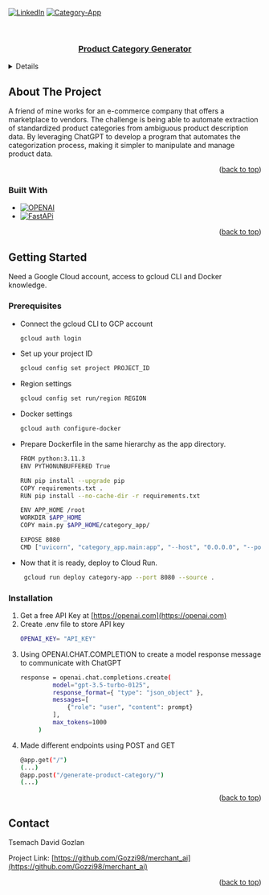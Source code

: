 <!-- Improved compatibility of back to top link: See: https://github.com/othneildrew/Best-README-Template/pull/73 -->
<a name="readme-top"></a>
<!--
*** Thanks for checking out the Best-README-Template. If you have a suggestion
*** that would make this better, please fork the repo and create a pull request
*** or simply open an issue with the tag "enhancement".
*** Don't forget to give the project a star!
*** Thanks again! Now go create something AMAZING! :D
-->



<!-- PROJECT SHIELDS -->
<!--
*** I'm using markdown "reference style" links for readability.
*** Reference links are enclosed in brackets [ ] instead of parentheses ( ).
*** See the bottom of this document for the declaration of the reference variables
*** for contributors-url, forks-url, etc. This is an optional, concise syntax you may use.
*** https://www.markdownguide.org/basic-syntax/#reference-style-links
-->
[![LinkedIn][linkedin-shield]][linkedin-url]
[![Category-App][app-shield]][app-url]





<!-- PROJECT LOGO -->
<br />
<div align="center">
  <a href="https://github.com/Gozzi98/merchant_ai">
    
<h3 align="center">Product Category Generator</h3>

  </p>
</div>



<!-- TABLE OF CONTENTS -->
<details>
  <summary>Table of Contents</summary>
  <ol>
    <li>
      <a href="#about-the-project">About The Project</a>
      <ul>
        <li><a href="#built-with">Built With</a></li>
      </ul>
    </li>
    <li>
      <a href="#getting-started">Getting Started</a>
      <ul>
        <li><a href="#prerequisites">Prerequisites</a></li>
        <li><a href="#installation">Installation</a></li>
      </ul>
    </li>
    <li><a href="#usage">Usage</a></li>
    <li><a href="#roadmap">Roadmap</a></li>
    <li><a href="#contributing">Contributing</a></li>
    <li><a href="#license">License</a></li>
    <li><a href="#contact">Contact</a></li>
    <li><a href="#acknowledgments">Acknowledgments</a></li>
  </ol>
</details>



<!-- ABOUT THE PROJECT -->
## About The Project
A friend of mine works for an e-commerce company that offers a marketplace to vendors. The challenge is being able to automate extraction of standardized product categories from ambiguous product description data. By leveraging ChatGPT to develop a program that automates the categorization process, making it simpler to manipulate and manage product data.


<p align="right">(<a href="#readme-top">back to top</a>)</p>



### Built With

* [![OPENAI][Openai.ai]][Openai-url]
* [![FastAPi][Fast.api]][Fastapi-url]

  


<p align="right">(<a href="#readme-top">back to top</a>)</p>



<!-- GETTING STARTED -->
## Getting Started

Need a Google Cloud account, access to gcloud CLI and Docker knowledge.

### Prerequisites

* Connect the gcloud CLI to GCP account
  ```sh
  gcloud auth login
  ```
* Set up your project ID
  ```sh
  gcloud config set project PROJECT_ID
  ```
* Region settings
  ```sh
  gcloud config set run/region REGION
  ```
* Docker settings
  ```sh
  gcloud auth configure-docker
  ```
* Prepare Dockerfile in the same hierarchy as the app directory.
  ```sh
  FROM python:3.11.3
  ENV PYTHONUNBUFFERED True
  
  RUN pip install --upgrade pip
  COPY requirements.txt .
  RUN pip install --no-cache-dir -r requirements.txt

  ENV APP_HOME /root
  WORKDIR $APP_HOME
  COPY main.py $APP_HOME/category_app/

  EXPOSE 8080
  CMD ["uvicorn", "category_app.main:app", "--host", "0.0.0.0", "--port", "8080"]
  ```
* Now that it is ready, deploy to Cloud Run.
  ```sh
   gcloud run deploy category-app --port 8080 --source .
  ```
### Installation

1. Get a free API Key at [https://openai.com](https://openai.com)
2. Create .env file to store API key
   ```sh
   OPENAI_KEY= "API_KEY"
   ```
3. Using OPENAI.CHAT.COMPLETION to create a model response message to communicate with ChatGPT
   ```sh
   response = openai.chat.completions.create(
            model="gpt-3.5-turbo-0125",
            response_format={ "type": "json_object" },
            messages=[
                {"role": "user", "content": prompt}
            ],
            max_tokens=1000
        )
   ```
4. Made different endpoints using POST and GET
   ```sh
   @app.get("/")
   (...)
   @app.post("/generate-product-category/")
   (...)
   ```

<p align="right">(<a href="#readme-top">back to top</a>)</p>



<!-- CONTACT -->
## Contact

Tsemach David Gozlan 

Project Link: [https://github.com/Gozzi98/merchant_ai](https://github.com/Gozzi98/merchant_ai)

<p align="right">(<a href="#readme-top">back to top</a>)</p>


<!-- MARKDOWN LINKS & IMAGES -->
<!-- https://www.markdownguide.org/basic-syntax/#reference-style-links -->
[app-shield]: https://img.shields.io/badge/categoryapp-35495E?style=for-the-badge&logo=categoryapp&logoColor=white
[app-url]: https://category-app-ierfjrurbq-ue.a.run.app
[contributors-shield]: https://img.shields.io/github/contributors/github_username/repo_name.svg?style=for-the-badge
[contributors-url]: https://github.com/github_username/repo_name/graphs/contributors
[forks-shield]: https://img.shields.io/github/forks/github_username/repo_name.svg?style=for-the-badge
[forks-url]: https://github.com/github_username/repo_name/network/members
[stars-shield]: https://img.shields.io/github/stars/github_username/repo_name.svg?style=for-the-badge
[stars-url]: https://github.com/github_username/repo_name/stargazers
[issues-shield]: https://img.shields.io/github/issues/github_username/repo_name.svg?style=for-the-badge
[issues-url]: https://github.com/github_username/repo_name/issues
[license-shield]: https://img.shields.io/github/license/github_username/repo_name.svg?style=for-the-badge
[license-url]: https://github.com/github_username/repo_name/blob/master/LICENSE.txt
[linkedin-shield]: https://img.shields.io/badge/-LinkedIn-black.svg?style=for-the-badge&logo=linkedin&colorB=555
[linkedin-url]: https://www.linkedin.com/in/david-tsemach-gozlan/
[product-screenshot]: images/screenshot.png
[Python.py]: https://img.shields.io/badge/python-35495E?style=for-the-badge&logo=python&logoColor=white
[Python-url]: https://python.org/
[Json.json]: https://img.shields.io/badge/json-DD0031?style=for-the-badge&logo=json&logoColor=white
[Json-url]: https://json.org/
[Openai.ai]: https://img.shields.io/badge/openai-FF2D20?style=for-the-badge&logo=openai&logoColor=4FC08D
[Openai-url]: https://openai.com/
[Os.os]: https://img.shields.io/badge/os-35495E?style=for-the-badge&logo=os&logoColor=white
[Os-url]: https://docs.python.org/3/library/os.html
[Fast.api]: https://img.shields.io/badge/fastapi-4A4A55?style=for-the-badge&logo=fastapi&logoColor=FF3E00
[Fastapi-url]: https://fastapi.tiangolo.com/
[Base.model]: https://img.shields.io/badge/basemodel-FF2D20?style=for-the-badge&logo=basemodel&logoColor=white
[BaseModel-url]: https://docs.pydantic.dev/latest/api/base_model/
[Bootstrap.com]: https://img.shields.io/badge/Bootstrap-563D7C?style=for-the-badge&logo=bootstrap&logoColor=white
[Bootstrap-url]: https://getbootstrap.com
[JQuery.com]: https://img.shields.io/badge/jQuery-0769AD?style=for-the-badge&logo=jquery&logoColor=white
[JQuery-url]: https://jquery.com 
